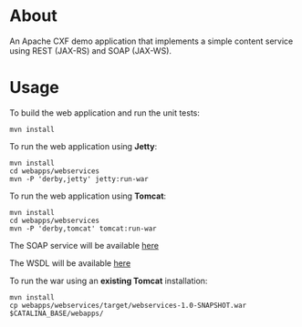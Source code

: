 About
=====

An Apache CXF demo application that implements a simple content service using 
REST (JAX-RS) and SOAP (JAX-WS). 

Usage
=====

To build the web application and run the unit tests:

	mvn install

To run the web application using **Jetty**:

	mvn install
	cd webapps/webservices
	mvn -P 'derby,jetty' jetty:run-war

To run the web application using **Tomcat**:

	mvn install
	cd webapps/webservices
	mvn -P 'derby,tomcat' tomcat:run-war

The SOAP service will be available [here](http://localhost:8080/webservices/content-service)

The WSDL will be available [here](http://localhost:8080/webservices/content-service?wsdl)

To run the war using an **existing Tomcat** installation:

	mvn install
	cp webapps/webservices/target/webservices-1.0-SNAPSHOT.war $CATALINA_BASE/webapps/

